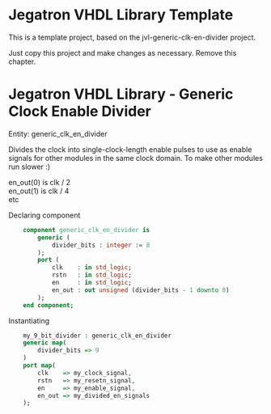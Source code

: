 # Jegatron VHDL Library Template

This is a template project, based on the jvl-generic-clk-en-divider project.

Just copy this project and make changes as necessary. Remove this chapter.

# Jegatron VHDL Library - Generic Clock Enable Divider

Entity: generic_clk_en_divider

Divides the clock into single-clock-length enable pulses to use as enable signals for other modules in the same clock domain. To make other modules run slower :)

en_out(0) is clk / 2\
en_out(1) is clk / 4\
etc

Declaring component

```vhdl
    component generic_clk_en_divider is
        generic (
            divider_bits : integer := 8
        );
        port (
            clk    : in std_logic;
            rstn   : in std_logic;
            en     : in std_logic;
            en_out : out unsigned (divider_bits - 1 downto 0)
        );
    end component;
```

Instantiating

```vhdl
    my_9_bit_divider : generic_clk_en_divider
    generic map(
        divider_bits => 9
    )
    port map(
        clk    => my_clock_signal,
        rstn   => my_resetn_signal,
        en     => my_enable_signal,
        en_out => my_divided_en_signals
    );
```
